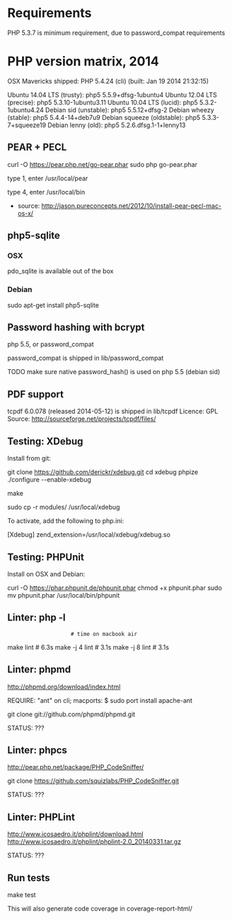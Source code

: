 # Requirements

PHP 5.3.7 is minimum requirement, due to password_compat requirements



# PHP version matrix, 2014

OSX Mavericks shipped: PHP 5.4.24 (cli) (built: Jan 19 2014 21:32:15)

Ubuntu 14.04 LTS (trusty):    php5 5.5.9+dfsg-1ubuntu4
Ubuntu 12.04 LTS (precise):   php5 5.3.10-1ubuntu3.11
Ubuntu 10.04 LTS (lucid):     php5 5.3.2-1ubuntu4.24
Debian sid (unstable):        php5 5.5.12+dfsg-2
Debian wheezy (stable):       php5 5.4.4-14+deb7u9
Debian squeeze (oldstable):   php5 5.3.3-7+squeeze19
Debian lenny (old):           php5 5.2.6.dfsg.1-1+lenny13




## PEAR + PECL

  curl -O https://pear.php.net/go-pear.phar
  sudo php go-pear.phar


type 1, enter /usr/local/pear

type 4, enter /usr/local/bin

  * source: http://jason.pureconcepts.net/2012/10/install-pear-pecl-mac-os-x/






## php5-sqlite

### OSX

pdo_sqlite is available out of the box

### Debian

  sudo apt-get install php5-sqlite





## Password hashing with bcrypt

  php 5.5, or password_compat

  password_compat is shipped in lib/password_compat

TODO make sure native password_hash() is used on php 5.5 (debian sid)





## PDF support

tcpdf 6.0.078 (released 2014-05-12) is shipped in lib/tcpdf
Licence: GPL
Source: http://sourceforge.net/projects/tcpdf/files/






## Testing: XDebug

Install from git:

  git clone https://github.com/derickr/xdebug.git
  cd xdebug
  phpize
  ./configure --enable-xdebug

  make

  sudo cp -r modules/  /usr/local/xdebug


To activate, add the following to php.ini:

  [Xdebug]
  zend_extension=/usr/local/xdebug/xdebug.so





## Testing: PHPUnit

Install on OSX and Debian:

  curl -O https://phar.phpunit.de/phpunit.phar
  chmod +x phpunit.phar
  sudo mv phpunit.phar /usr/local/bin/phpunit





## Linter: php -l

                        # time on macbook air
  make lint             # 6.3s
  make -j 4 lint        # 3.1s
  make -j 8 lint        # 3.1s



## Linter: phpmd

http://phpmd.org/download/index.html

REQUIRE: "ant" on cli;   macports:  $ sudo port install apache-ant

  git clone git://github.com/phpmd/phpmd.git

STATUS: ???



## Linter: phpcs

http://pear.php.net/package/PHP_CodeSniffer/

  git clone https://github.com/squizlabs/PHP_CodeSniffer.git

STATUS: ???



## Linter: PHPLint

http://www.icosaedro.it/phplint/download.html
http://www.icosaedro.it/phplint/phplint-2.0_20140331.tar.gz

STATUS: ???





## Run tests

  make test

This will also generate code coverage in coverage-report-html/

